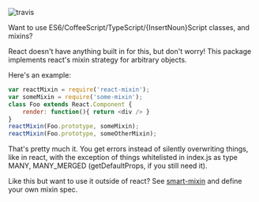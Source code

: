![travis](https://travis-ci.org/brigand/react-mixin.svg)

Want to use ES6/CoffeeScript/TypeScript/{InsertNoun}Script classes, and mixins?

React doesn't have anything built in for this, but don't worry!  This package implements
react's mixin strategy for arbitrary objects.

Here's an example:

```js
var reactMixin = require('react-mixin');
var someMixin = require('some-mixin');
class Foo extends React.Component {
    render: function(){ return <div /> }    
}
reactMixin(Foo.prototype, someMixin);
reactMixin(Foo.prototype, someOtherMixin);
```

That's pretty much it.  You get errors instead of silently overwriting things, like in react,
with the exception of things whitelisted in index.js as type MANY, MANY_MERGED (getDefaultProps, if you still need it).

Like this but want to use it outside of react?  See [smart-mixin][1] and define your own mixin spec.

[1]: https://github.com/brigand/smart-mixin

